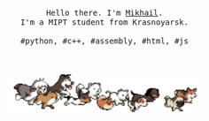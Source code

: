 <p align="center">
  <br>
  <br>
  <br>
  <samp>
    Hello there. I'm <a href="https://shishqa.xyz">Mikhail</a>.<br>
    I'm a MIPT student from Krasnoyarsk.<br>
    <br>
    #python, #c++, #assembly, #html, #js
  </samp>
  <br>
  <br>
  <br>
  <br>
  <img src="img/dogs.gif" width="350" />
</p>
